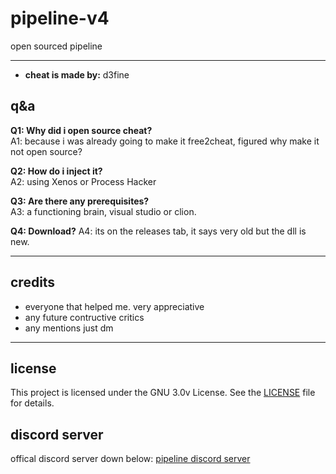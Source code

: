 # pipeline-v4

open sourced pipeline

---

- **cheat is made by:** d3fine
  

## q&a

**Q1: Why did i open source cheat?**  
A1: because i was already going to make it free2cheat, figured why make it not open source? 

**Q2: How do i inject it?**  
A2: using Xenos or Process Hacker

**Q3: Are there any prerequisites?**  
A3: a functioning brain, visual studio or clion.

**Q4: Download?**
A4: its on the releases tab, it says very old but the dll is new.

---

## credits

- everyone that helped me. very appreciative
- any future contructive critics
- any mentions just dm

---

## license

This project is licensed under the GNU 3.0v License. See the [LICENSE](LICENSE) file for details.

## discord server
offical discord server down below:
[pipeline discord server](https://discord.gg/6KdRNZsBq3)

